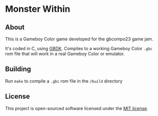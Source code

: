 # Monster Within

## About

This is a Gameboy Color game developed for the gbcompo23 game jam.

It's coded in C, using [GBDK](https://github.com/gbdk-2020/gbdk-2020). Compiles to a working Gameboy Color `.gbc` rom file that will work in a real Gameboy Color or emulator.

## Building

Run `make` to compile a `.gbc` rom file in the `/build` directory

## License

This project is open-sourced software licensed under the [MIT license](LICENSE.md).
